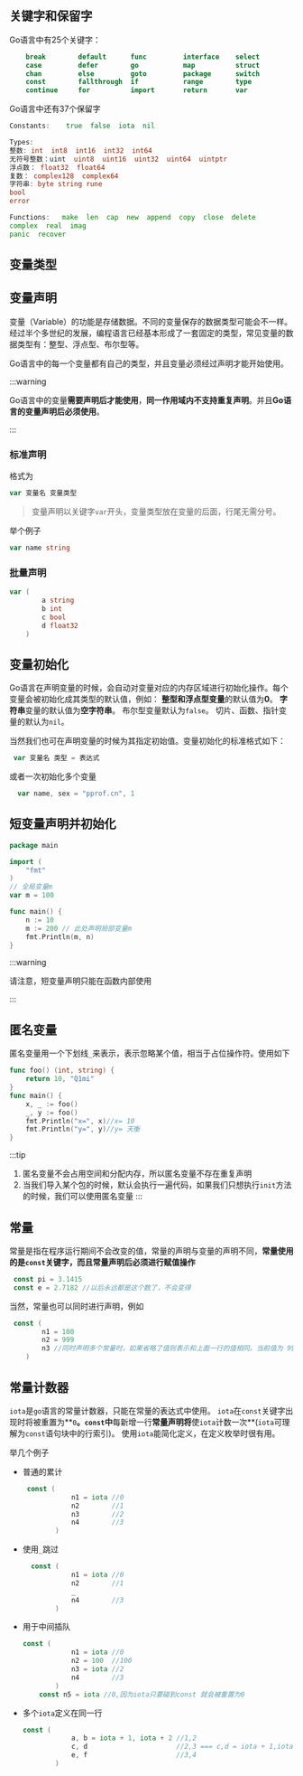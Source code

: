 ## 关键字和保留字

Go语言中有25个关键字：

```go
    break        default      func         interface    select
    case         defer        go           map          struct
    chan         else         goto         package      switch
    const        fallthrough  if           range        type
    continue     for          import       return       var
```

Go语言中还有37个保留字

```go
Constants:    true  false  iota  nil

Types:    
整数: int  int8  int16  int32  int64  
无符号整数：uint  uint8  uint16  uint32  uint64  uintptr
浮点数： float32  float64 
复数： complex128  complex64
字符串: byte string rune
bool     
error

Functions:   make  len  cap  new  append  copy  close  delete
complex  real  imag
panic  recover
```



## 变量类型



## 变量声明

变量（Variable）的功能是存储数据。不同的变量保存的数据类型可能会不一样。经过半个多世纪的发展，编程语言已经基本形成了一套固定的类型，常见变量的数据类型有：整型、浮点型、布尔型等。

Go语言中的每一个变量都有自己的类型，并且变量必须经过声明才能开始使用。

:::warning

Go语言中的变量**需要声明后才能使用**，**同一作用域内不支持重复声明**。并且**Go语言的变量声明后必须使用**。

:::



### 标准声明

格式为

```go
var 变量名 变量类型
```

> 变量声明以关键字`var`开头，变量类型放在变量的后面，行尾无需分号。

举个例子

```go
var name string
```

### 批量声明

```go
var (
        a string
        b int
        c bool
        d float32
    )
```

## 变量初始化

Go语言在声明变量的时候，会自动对变量对应的内存区域进行初始化操作。每个变量会被初始化成其类型的默认值，例如： **整型和浮点型变量**的默认值为**0**。 **字符串**变量的默认值为**空字符串**。 布尔型变量默认为`false`。 切片、函数、指针变量的默认为`nil`。

当然我们也可在声明变量的时候为其指定初始值。变量初始化的标准格式如下：

```go
 var 变量名 类型 = 表达式
```

或者一次初始化多个变量

```go
  var name, sex = "pprof.cn", 1
```

## 短变量声明并初始化

```go
package main

import (
    "fmt"
)
// 全局变量m
var m = 100

func main() {
    n := 10
    m := 200 // 此处声明局部变量m
    fmt.Println(m, n)
}
```

:::warning

请注意，短变量声明只能在函数内部使用

:::

## 匿名变量
匿名变量用一个下划线`_`来表示，表示忽略某个值，相当于占位操作符。使用如下
```go
func foo() (int, string) {
    return 10, "Q1mi"
}
func main() {
    x, _ := foo()
    _, y := foo()
    fmt.Println("x=", x)//x= 10
    fmt.Println("y=", y)//y= 天衡
}
```
:::tip
1. 匿名变量不会占用空间和分配内存，所以匿名变量不存在重复声明
2. 当我们导入某个包的时候，默认会执行一遍代码，如果我们只想执行`init`方法的时候，我们可以使用匿名变量
:::

## 常量
常量是指在程序运行期间不会改变的值，常量的声明与变量的声明不同，**常量使用的是`const`关键字，而且常量声明后必须进行赋值操作**
```go
 const pi = 3.1415
 const e = 2.7182 //以后永远都是这个数了，不会变得
```
当然，常量也可以同时进行声明，例如
```go
 const (
        n1 = 100
        n2 = 999
        n3 //同时声明多个常量时，如果省略了值则表示和上面一行的值相同。当前值为 999
    )
```

## 常量计数器
`iota`是`go`语言的常量计数器，只能在常量的表达式中使用。 `iota`在`const`关键字出现时将被重置为**`0`**。`const`中**每新增一行**常量声明将**使`iota`计数一次**(`iota`可理解为`const`语句块中的行索引)。 使用`iota`能简化定义，在定义枚举时很有用。

举几个例子

- 普通的累计

  ```go
   const (
              n1 = iota //0
              n2        //1
              n3        //2
              n4        //3
          )
  ```

- 使用`_`跳过

  ```go
    const (
              n1 = iota //0
              n2        //1
              _
              n4        //3
          )
  ```

  

- 用于中间插队

  ```go
  const (
              n1 = iota //0
              n2 = 100  //100
              n3 = iota //2
              n4        //3
          )
      const n5 = iota //0,因为iota只要碰到const 就会被重置为0
  ```

  

- 多个`iota`定义在同一行

  ```go
  const (
              a, b = iota + 1, iota + 2 //1,2
              c, d                      //2,3 === c,d = iota + 1,iota + 2
              e, f                      //3,4
          )
  ```

  